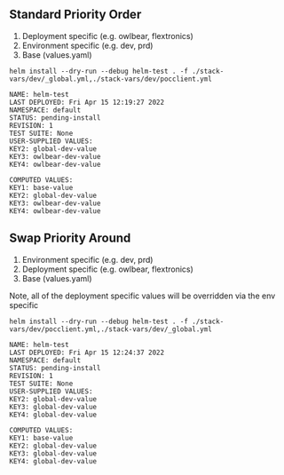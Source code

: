 
## Standard Priority Order

 1. Deployment specific (e.g. owlbear, flextronics)
 2. Environment specific (e.g. dev, prd)
 3. Base (values.yaml)

 ```
helm install --dry-run --debug helm-test . -f ./stack-vars/dev/_global.yml,./stack-vars/dev/pocclient.yml

NAME: helm-test
LAST DEPLOYED: Fri Apr 15 12:19:27 2022
NAMESPACE: default
STATUS: pending-install
REVISION: 1
TEST SUITE: None
USER-SUPPLIED VALUES:
KEY2: global-dev-value
KEY3: owlbear-dev-value
KEY4: owlbear-dev-value

COMPUTED VALUES:
KEY1: base-value
KEY2: global-dev-value
KEY3: owlbear-dev-value
KEY4: owlbear-dev-value
```

## Swap Priority Around

 1. Environment specific (e.g. dev, prd)
 2. Deployment specific (e.g. owlbear, flextronics)
 3. Base (values.yaml)

Note, all of the deployment specific values will be overridden via the env specific

```
helm install --dry-run --debug helm-test . -f ./stack-vars/dev/pocclient.yml,./stack-vars/dev/_global.yml

NAME: helm-test
LAST DEPLOYED: Fri Apr 15 12:24:37 2022
NAMESPACE: default
STATUS: pending-install
REVISION: 1
TEST SUITE: None
USER-SUPPLIED VALUES:
KEY2: global-dev-value
KEY3: global-dev-value
KEY4: global-dev-value

COMPUTED VALUES:
KEY1: base-value
KEY2: global-dev-value
KEY3: global-dev-value
KEY4: global-dev-value
```